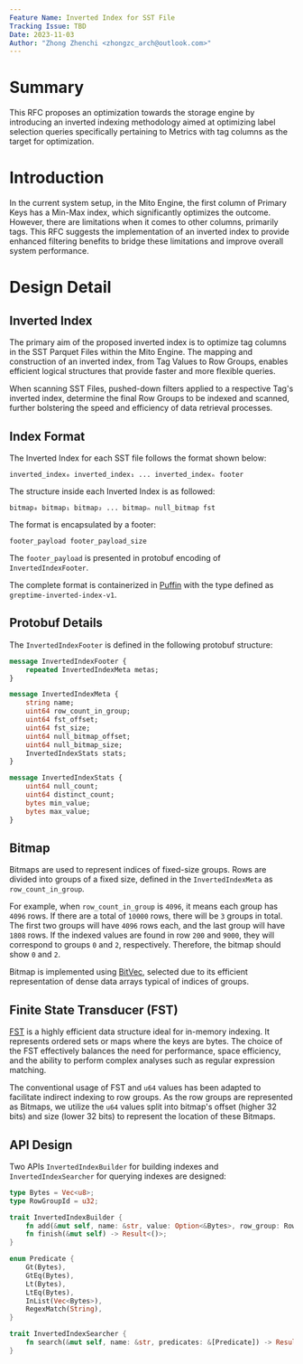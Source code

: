 ```yaml
---
Feature Name: Inverted Index for SST File
Tracking Issue: TBD
Date: 2023-11-03
Author: "Zhong Zhenchi <zhongzc_arch@outlook.com>"
---
```


# Summary
This RFC proposes an optimization towards the storage engine by introducing an inverted indexing methodology aimed at optimizing label selection queries specifically pertaining to Metrics with tag columns as the target for optimization.

# Introduction
In the current system setup, in the Mito Engine, the first column of Primary Keys has a Min-Max index, which significantly optimizes the outcome. However, there are limitations when it comes to other columns, primarily tags. This RFC suggests the implementation of an inverted index to provide enhanced filtering benefits to bridge these limitations and improve overall system performance.

# Design Detail

## Inverted Index

The primary aim of the proposed inverted index is to optimize tag columns in the SST Parquet Files within the Mito Engine. The mapping and construction of an inverted index, from Tag Values to Row Groups, enables efficient logical structures that provide faster and more flexible queries.

When scanning SST Files, pushed-down filters applied to a respective Tag's inverted index, determine the final Row Groups to be indexed and scanned, further bolstering the speed and efficiency of data retrieval processes.

## Index Format

The Inverted Index for each SST file follows the format shown below:

```
inverted_index₀ inverted_index₁ ... inverted_indexₙ footer
```

The structure inside each Inverted Index is as followed:

```
bitmap₀ bitmap₁ bitmap₂ ... bitmapₙ null_bitmap fst
```

The format is encapsulated by a footer:

```
footer_payload footer_payload_size
```

The `footer_payload` is presented in protobuf encoding of `InvertedIndexFooter`.

The complete format is containerized in [Puffin](https://iceberg.apache.org/puffin-spec/) with the type defined as `greptime-inverted-index-v1`.

## Protobuf Details

The `InvertedIndexFooter` is defined in the following protobuf structure:

```protobuf
message InvertedIndexFooter {
    repeated InvertedIndexMeta metas;
}

message InvertedIndexMeta {
    string name;
    uint64 row_count_in_group;
    uint64 fst_offset;
    uint64 fst_size;
    uint64 null_bitmap_offset;
    uint64 null_bitmap_size;
    InvertedIndexStats stats;
}

message InvertedIndexStats {
    uint64 null_count;
    uint64 distinct_count;
    bytes min_value;
    bytes max_value;
}
```

## Bitmap

Bitmaps are used to represent indices of fixed-size groups. Rows are divided into groups of a fixed size, defined in the `InvertedIndexMeta` as `row_count_in_group`.

For example, when `row_count_in_group` is `4096`, it means each group has `4096` rows. If there are a total of `10000` rows, there will be `3` groups in total. The first two groups will have `4096` rows each, and the last group will have `1808` rows. If the indexed values are found in row `200` and `9000`, they will correspond to groups `0` and `2`, respectively. Therefore, the bitmap should show `0` and `2`.

Bitmap is implemented using [BitVec](https://docs.rs/bitvec/latest/bitvec/), selected due to its efficient representation of dense data arrays typical of indices of groups.


## Finite State Transducer (FST)

[FST](https://docs.rs/fst/latest/fst/) is a highly efficient data structure ideal for in-memory indexing. It represents ordered sets or maps where the keys are bytes. The choice of the FST effectively balances the need for performance, space efficiency, and the ability to perform complex analyses such as regular expression matching.

The conventional usage of FST and `u64` values has been adapted to facilitate indirect indexing to row groups. As the row groups are represented as Bitmaps, we utilize the `u64` values split into bitmap's offset (higher 32 bits) and size (lower 32 bits) to represent the location of these Bitmaps. 

## API Design

Two APIs `InvertedIndexBuilder` for building indexes and  `InvertedIndexSearcher` for querying indexes are designed:

```rust
type Bytes = Vec<u8>;
type RowGroupId = u32;

trait InvertedIndexBuilder {
    fn add(&mut self, name: &str, value: Option<&Bytes>, row_group: RowGroupId) -> Result<()>;
    fn finish(&mut self) -> Result<()>;
}

enum Predicate {
    Gt(Bytes),
    GtEq(Bytes),
    Lt(Bytes),
    LtEq(Bytes),
    InList(Vec<Bytes>),
    RegexMatch(String),
}

trait InvertedIndexSearcher {
    fn search(&mut self, name: &str, predicates: &[Predicate]) -> Result<impl IntoIterator<RowGroupId>>;
}
```
